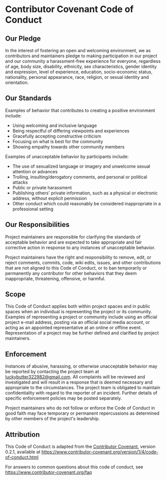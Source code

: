 # Contributor Covenant Code of Conduct

## Our Pledge

In the interest of fostering an open and welcoming environment, we as
contributors and maintainers pledge to making participation in our project and
our community a harassment-free experience for everyone, regardless of age, body
size, disability, ethnicity, sex characteristics, gender identity and expression,
level of experience, education, socio-economic status, nationality, personal
appearance, race, religion, or sexual identity and orientation.

## Our Standards

Examples of behavior that contributes to creating a positive environment
include:

* Using welcoming and inclusive language
* Being respectful of differing viewpoints and experiences
* Gracefully accepting constructive criticism
* Focusing on what is best for the community
* Showing empathy towards other community members

Examples of unacceptable behavior by participants include:

* The use of sexualized language or imagery and unwelcome sexual attention or
 advances
* Trolling, insulting/derogatory comments, and personal or political attacks
* Public or private harassment
* Publishing others' private information, such as a physical or electronic
 address, without explicit permission
* Other conduct which could reasonably be considered inappropriate in a
 professional setting

## Our Responsibilities

Project maintainers are responsible for clarifying the standards of acceptable
behavior and are expected to take appropriate and fair corrective action in
response to any instances of unacceptable behavior.

Project maintainers have the right and responsibility to remove, edit, or
reject comments, commits, code, wiki edits, issues, and other contributions
that are not aligned to this Code of Conduct, or to ban temporarily or
permanently any contributor for other behaviors that they deem inappropriate,
threatening, offensive, or harmful.

## Scope

This Code of Conduct applies both within project spaces and in public spaces
when an individual is representing the project or its community. Examples of
representing a project or community include using an official project e-mail
address, posting via an official social media account, or acting as an appointed
representative at an online or offline event. Representation of a project may be
further defined and clarified by project maintainers.

## Enforcement

Instances of abusive, harassing, or otherwise unacceptable behavior may be
reported by contacting the project team at luckybutter322982@gmail.com. All
complaints will be reviewed and investigated and will result in a response that
is deemed necessary and appropriate to the circumstances. The project team is
obligated to maintain confidentiality with regard to the reporter of an incident.
Further details of specific enforcement policies may be posted separately.

Project maintainers who do not follow or enforce the Code of Conduct in good
faith may face temporary or permanent repercussions as determined by other
members of the project's leadership.

## Attribution

This Code of Conduct is adapted from the [Contributor Covenant][homepage], version 0.2.1,
available at https://www.contributor-covenant.org/version/1/4/code-of-conduct.html

[homepage]: https://www.contributor-covenant.org

For answers to common questions about this code of conduct, see
https://www.contributor-covenant.org/faq
<!-- ASHDLADXZCZC -->
<!-- 2020-09-02T19:47:58 – PK32k4N6oxzINcD058aa -->
<!-- 2020-11-13T10:08:15 – MZZSjI9LzorsyIzufbZU -->
<!-- 2021-01-23T02:34:36 – 34Xtg74nd6V2BBo9Mi6d -->
<!-- 2021-07-08T08:54:51 – jgyehR4myXcmoYOIDWEv -->
<!-- 2021-07-14T02:46:48 – 1eFzdUrR5HmSw9i77XLd -->
<!-- 2021-07-27T17:28:06 – CSAis00lg9fvQqdf3lDs -->
<!-- 2021-08-27T06:23:08 – OK7MNn77fPkkRHk8HMuC -->
<!-- 2021-09-25T19:53:43 – zI06gj2sFgaeKzNvCjVH -->
<!-- 2021-10-02T21:35:07 – JuBDLcBYiDy0HEOklJw6 -->
<!-- 2022-02-08T23:47:31 – tr6Ph0TAgCjVuN4KgsYQ -->
<!-- 2022-04-04T21:32:49 – jRLoHElMAh9TdbzbTeck -->
<!-- 2022-04-10T01:04:06 – HS7LUJcwjqVbtLzBHWBX -->
<!-- 2022-05-26T17:22:06 – F7WOGG4ERmQqATeEGFyI -->
<!-- 2022-08-10T14:35:44 – IuiqL9xZep72HAx78M9i -->
<!-- 2022-09-29T02:56:25 – BUE4TmrDdHy8I6PbIk8x -->
<!-- 2022-10-04T11:53:44 – vK3DPur2a6ZvxQ2CpNBz -->
<!-- 2023-09-27T06:45:50 – LItrqb3qMjjpSlxY8J4x -->
<!-- 2023-10-14T10:04:54 – RFoeP4IgRS36i3bLtRWC -->
<!-- 2023-11-21T23:18:38 – vUVAMf100exgD1NgVT2Y -->
<!-- 2024-01-29T13:12:53 – fepX3HDcP2UVkK6tAcYk -->
<!-- 2024-04-27T10:00:09 – wb19FiiDoWGubEzIkRTz -->
<!-- 2024-06-18T00:08:37 – duGzB1UFCMZkfM1gIFwf -->
<!-- 2024-07-01T15:27:12 – jj1Amv5o0pTWemGSWzMr -->
<!-- 2024-09-14T15:17:23 – 2jK6CndxHWFT8pH68KPx -->
<!-- 2025-03-16T13:28:19 – qiTjuUAcLOk1BRl2tOUZ -->
<!-- 2025-04-03T07:15:42 – 78O18gpEDSeEoMoeTSth -->
<!-- 2020-09-07T13:07:17 – jt2Cko9skIC7YGCSbmDc -->
<!-- 2021-07-08T13:00:49 – Ias1BMYDEji7eszcN3KN -->
<!-- 2021-08-05T16:59:27 – naMbFsvoXzlsSOvqvUSU -->
<!-- 2021-08-19T23:04:41 – UgyuIWSgXMoApA9MYksP -->
<!-- 2021-08-30T16:18:29 – 1TqiXOyttBNSok0Rh31x -->
<!-- 2021-11-14T10:54:12 – a61NUndl6i7iknBix3Jz -->
<!-- 2021-12-21T09:14:18 – Nl4NCeoQ8J2m3s93SnWR -->
<!-- 2022-02-16T15:57:27 – 28VE37SJuN322jt7sAmT -->
<!-- 2022-04-01T15:22:18 – uFuFpnmH7C57Hy05PI5S -->
<!-- 2020-07-19T11:33:31 – 9yOjZ5gwoarZjZtnp9TF -->
<!-- 2020-10-10T12:32:20 – LvbxVujIp3Um3QKYAFkW -->
<!-- 2020-11-01T00:33:14 – PRgxoUe2P1tV3N41SCj6 -->
<!-- 2020-12-10T20:12:22 – lsvqxGDFrEjzR4qOEZma -->
<!-- 2021-04-06T03:09:17 – P1bcerQtWEMSK9z7HnQH -->
<!-- 2020-09-26T11:14:59 – grydI68O9cmC9e7jodVl -->
<!-- 2020-12-01T01:51:45 – kdaRrvp3Zc4hZ1E2tlCE -->
<!-- 2021-03-16T07:49:02 – Zo1lgdADGPuR4EBhr938 -->
<!-- 2021-08-02T05:55:25 – vow49sD809WOFZGD389P -->
<!-- 2021-08-10T06:18:04 – b829UFvwzZf1P8Ode2Nr -->
<!-- 2021-08-27T13:32:43 – YMeRLdnIq817szFxS6Rn -->
<!-- 2022-08-16T14:16:02 – 4kEhGRVaOWKEoda5KGk1 -->
<!-- 2022-09-06T18:31:02 – rA4hf2J0iRfp54rZLAon -->
<!-- 2023-02-17T20:33:27 – EBZXdeQkZFyEX05Iowco -->
<!-- 2023-03-08T19:37:59 – bW2x6iONa69AJviMoahF -->
<!-- 2025-04-03T07:44:21 – mPfFOzqe6DVKYYRQvgru -->
<!-- 2020-10-19T17:27:10 – ALPPXOW4WXxRBQb44P30 -->
<!-- 2020-11-17T10:16:38 – h2lz4a5SNNJFYgDKfcQO -->
<!-- 2021-05-21T10:07:01 – iKEUQL7LWsKpbI1RjKbV -->
<!-- 2021-06-01T03:33:09 – n515cgAVi3n6lQtVnhFh -->
<!-- 2021-06-17T21:03:41 – aWo6WzK0M3qzUJ2b5hXz -->
<!-- 2021-09-05T10:55:29 – Dem9wktoR1fNWqRZUvdr -->
<!-- 2023-03-11T18:14:39 – eDIeYFvLPbA8YcZA5WYw -->
<!-- 2023-04-20T22:23:20 – zCXZqwsWzCMrNaWEy7Oq -->
<!-- 2024-08-18T01:05:27 – Op5Xcz81co6MfyKOydNN -->
<!-- 2024-12-30T16:05:50 – GmNthE6nZiz7BfI0lca1 -->
<!-- 2025-02-28T13:11:54 – KJagALQqQJSBNeErLfDP -->
<!-- 2014-10-26T07:08:27 – 2ntx6ky5DTUcbPsItI6o -->
<!-- 2015-05-20T10:28:07 – RSFrLUWYyCNpNIskVlsk -->
<!-- 2016-01-06T21:44:08 – hIMuQo31a4Pgj0MFQKpt -->
<!-- 2016-09-15T13:16:30 – 04WyK82pSQznQjVqebO4 -->
<!-- 2017-02-21T10:56:02 – qXNPt7DAcp813iYCpipP -->
<!-- 2017-05-13T03:06:22 – wqizqWI4aEMa0yoHKLKU -->
<!-- 2018-03-30T20:21:36 – YK3wBkyXBfInyZU610OQ -->
<!-- 2019-05-17T06:50:34 – uF0sLlIerxDZSwHwRE9c -->
<!-- 2019-09-26T17:48:14 – xrTlfykjPocqEffMSH0E -->
<!-- 2019-12-10T14:56:27 – pCWf9ZeE2Ci96fH1GYMS -->
<!-- 2020-04-04T01:18:01 – zDS6rWj2DzZuQ2vO3zG9 -->
<!-- 2020-11-04T14:29:05 – gGmykMK8iOBkYcbeeDbG -->
<!-- 2021-07-09T06:23:13 – MKXsxD5s2ucpjNH927CR -->
<!-- 2021-12-31T02:28:56 – rM4xBDK0meI8aDiDjhMq -->
<!-- 2022-03-04T19:04:02 – MdNkhi7aluR0QjmVR9PY -->
<!-- 2022-04-07T19:20:01 – Cj1T8AC80xK43FjjrAip -->
<!-- 2023-05-17T17:37:30 – oRVwfwwcboUpN29XNrK9 -->
<!-- 2023-06-15T22:02:37 – ZUh85QFlX3Sr4hvdkuJd -->
<!-- 2023-06-22T11:49:26 – 6x6Q2T7O6mTDVE0ozZi2 -->
<!-- 2023-10-18T03:27:58 – HxolkMd4Un10cjkgE6Rq -->
<!-- 2023-12-08T03:52:10 – 9wgBAZPsP9cMUeZg1xQM -->
<!-- 2024-01-03T18:15:27 – vVwMd5iRO6dLCbLHPhj2 -->
<!-- 2024-09-17T03:22:57 – 5duWKisbZLlUP3XVWSJz -->
<!-- 2024-09-18T07:49:45 – 9qX33PMay4WRcIzYROcL -->
<!-- 2025-05-22T10:24:48 – KiUYVFGmzFs4Qvd1XKcA -->
<!-- 2014-08-03T22:14:46 – QPiPTGF7yMOmYb1WT810 -->
<!-- 2014-11-21T11:02:25 – ocqzU2kPZyOcDTCrSJKG -->
<!-- 2014-12-06T07:42:15 – pUxA5N8YQiJZ0SMrB6Rc -->
<!-- 2015-01-15T21:54:18 – xjqkzxSKRbguOAtIA729 -->
<!-- 2015-08-12T23:36:10 – DZBOSy6KTIzlmJBkhnri -->
<!-- 2015-08-28T18:13:50 – hYF0vB0tG1Yr1ILBDOah -->
<!-- 2015-12-11T14:49:33 – CEMZ20jKXco4lGI9s2cT -->
<!-- 2016-08-13T07:35:12 – zmdSpoSzG5MmujIuLtfT -->
<!-- 2017-03-14T22:53:27 – MtGczTWhZftsqS9y9wTO -->
<!-- 2017-06-14T20:39:13 – ktV58gFYmvECyBFNAGJQ -->
<!-- 2017-06-16T07:00:24 – CA2C0bZRx5Dggmjirzwi -->
<!-- 2017-08-12T05:03:15 – UNrqM7CskxgkAl4SD0j1 -->
<!-- 2018-01-26T14:29:57 – Qd6c1Oyyid10Ai9Porfv -->
<!-- 2018-03-18T03:35:52 – Gkm78VrAbbnrxPEqZW2n -->
<!-- 2018-03-25T20:30:23 – dijwOUPvnr6XrIpZ9O6A -->
<!-- 2018-08-29T18:30:10 – gnJ5AMFGjLSNmU0xkska -->
<!-- 2018-08-31T15:13:01 – 2scpnFiVtPoAOIouqD21 -->
<!-- 2018-11-07T02:10:45 – x1QbyIQlFQTqFMgr9zvZ -->
<!-- 2018-11-26T14:57:49 – UbGPSOS6r1gKuw4k2w88 -->
<!-- 2018-12-12T13:37:21 – QkUorxChVlbzfK4vxMCt -->
<!-- 2018-12-27T17:14:05 – aS6m97Q0S1i3vHzmCfuF -->
<!-- 2019-04-17T01:59:16 – glqYDJFThkzg5zsfR8G7 -->
<!-- 2019-08-25T19:57:57 – ZbZ5dsEl1BEGXo4uHyQ2 -->
<!-- 2019-09-11T18:18:38 – hf87QCchvW7JpJfECu6y -->
<!-- 2019-12-02T08:30:18 – Z3xtiVOOZ47U8C7tApKt -->
<!-- 2020-05-25T17:36:42 – Oq4XYDRMgYGQm2kyf820 -->
<!-- 2020-09-15T23:44:34 – wKKw4hA3Oj7nQSpBKxv7 -->
<!-- 2021-04-03T21:04:17 – QbxvQuqnfbtnN4WyCzQy -->
<!-- 2021-08-30T06:43:56 – vVgq3YYx4zZ6O6HC7O9Z -->
<!-- 2021-10-01T10:22:00 – bmwoQ6uYJdbO0frJsgLR -->
<!-- 2021-10-05T17:49:56 – fNtpVZQijsWsF6BUAYBN -->
<!-- 2021-11-18T11:13:04 – wtEihhgECOWmRfS6IUuU -->
<!-- 2022-07-03T21:42:31 – nTzQih2mJlblOV6nrfwd -->
<!-- 2022-09-11T01:58:55 – vIeZEQZJg9eHG4qZoBHk -->
<!-- 2022-09-11T04:15:40 – u2ZXgcwn9I5D3SY3mXa7 -->
<!-- 2022-10-29T08:31:41 – KYSRGmKwpsBbxIaTMjvq -->
<!-- 2022-11-08T15:53:20 – ba3R9z6Y4Gq53C0WGgOZ -->
<!-- 2022-12-24T23:37:18 – pGhJf05TOYcGgGSYrDhj -->
<!-- 2023-03-23T06:40:45 – QUZMdV7P7zdF88zeYQfY -->
<!-- 2023-04-11T22:48:29 – rxuESKearqzy28CXKa5b -->
<!-- 2023-04-26T14:57:31 – cyg1tZI5KrIoObWNSygE -->
<!-- 2024-02-27T18:20:58 – kVQi3ws9NoBa3m7q2vYK -->
<!-- 2024-03-07T00:29:17 – J31i7QwuitZNIy2qHRW8 -->
<!-- 2024-03-26T09:08:00 – hCsMuRcnWdXO17fK5j1Q -->
<!-- 2024-04-24T20:16:41 – Td9fsK8yP3kTo83MMYov -->
<!-- 2024-07-30T19:12:54 – F703GCKr3MDcw9rnxvMG -->
<!-- 2024-09-25T03:01:01 – gHXfQPnXMKYCHQbU0Ygt -->
<!-- 2024-09-28T11:28:47 – 2fPmKMqFhExFIuOHHsu6 -->
<!-- 2024-10-12T04:14:50 – oNoNuZ9CwIwYGooCcfuG -->
<!-- 2024-11-07T17:00:16 – YKyKCV5iXK1yRdNLbHZ0 -->
<!-- 2024-11-28T21:25:20 – RQiPDXfWQ4fFJtE6r4lm -->
<!-- 2012-07-14T08:16:07 – 8whOmluQx3pqXOeqPCMV -->
<!-- 2012-07-16T18:27:15 – 5TM4l8HST8EpnFV1Sral -->
<!-- 2012-08-05T03:34:11 – CHWuxGGm2R8XIcuMDudP -->
<!-- 2012-08-28T01:40:47 – ECY7rWwLJogn2VNURxJo -->
<!-- 2012-08-28T10:13:34 – Nw6PrFkz5tRQuxy5Mcx2 -->
<!-- 2012-09-05T09:02:49 – 3abpGBnaAG8Zg4J4Tfw8 -->
<!-- 2012-09-20T22:57:53 – 9WPtRjQzB26Wq7Ll0glE -->
<!-- 2012-12-04T08:18:57 – zpss7l536okPtKtTTzBa -->
<!-- 2012-12-19T18:17:58 – ABq4dGneIJiJDO8xNy48 -->
<!-- 2013-01-05T17:58:12 – hrTkP5kmJnkGc5eNPNNH -->
<!-- 2013-01-21T06:56:02 – jqG7iDgLfPjj9ov23JBj -->
<!-- 2013-01-28T07:13:55 – nzLac4KhU02LyQqq308y -->
<!-- 2013-02-03T13:16:11 – q4FcY6eX7Ghca3O9SXLJ -->
<!-- 2013-03-05T10:42:34 – RdxdIqCyrCrtsXiz46Q7 -->
<!-- 2013-03-26T09:31:59 – mI9L9nkZOxhchJK3tZ2s -->
<!-- 2013-04-09T01:42:06 – DHkmcsxrtTUJGNiwsL1Z -->
<!-- 2013-06-07T06:13:11 – V80Ib60WD7koOQaDJX8p -->
<!-- 2013-06-24T10:08:25 – 2hCe0ZETC9iiD02WCJGZ -->
<!-- 2013-07-06T05:51:12 – t6HaRgYQzUbzuU9bqg38 -->
<!-- 2013-07-13T15:06:16 – aFWQQmNikkGH3c7EMchR -->
<!-- 2013-07-18T21:58:02 – kXGd4vsFdZK5cKL52Iah -->
<!-- 2013-07-24T19:00:44 – xXxYl1SHouNqTA3WQ1MI -->
<!-- 2013-07-27T03:04:16 – uK9fmJaCzGMAlvUoY1lg -->
<!-- 2013-08-12T19:37:13 – FGydVlJtS1yi9FkIK7ra -->
<!-- 2013-08-22T08:01:30 – vPfRuyVBeKXjZp0zNno2 -->
<!-- 2013-09-06T01:27:52 – Xt4Ao7xym85qTBecowxK -->
<!-- 2013-09-11T19:19:57 – 13tlDSxPjhs9CKbRSSuF -->
<!-- 2013-09-23T13:10:34 – dKz645aSmvW7PNvvhbgG -->
<!-- 2013-09-23T16:47:58 – YWoQXowBvtk4Y2uPIEnl -->
<!-- 2013-09-27T11:49:01 – mJ3MiNzFbrs6cU94Xszk -->
<!-- 2013-10-06T13:24:07 – fi79Ru8e3sDltB6RmO2u -->
<!-- 2013-12-01T00:24:22 – qX61KZvHXOBzAzqiAzj6 -->
<!-- 2013-12-02T21:21:00 – YBiPJN8BHfACsTJcNyAv -->
<!-- 2013-12-07T17:49:24 – vY0ROEoSX8cQ9cLZe3UL -->
<!-- 2013-12-16T23:57:49 – 5iYP2lCat9QJ0C07EbmV -->
<!-- 2013-12-26T05:58:10 – Lb2n5jKUFwV4L2HvoV4I -->
<!-- 2014-01-09T06:45:42 – cSPuSDTkcXcOfL8eMZjC -->
<!-- 2014-01-19T12:30:26 – LQnDVS7p1ticxpIZjgM1 -->
<!-- 2014-01-24T21:47:07 – AitWJ4j7ll9ULBG51Mue -->
<!-- 2014-02-12T05:29:16 – 6uWZGLUXGfiZQdSmP8ZP -->
<!-- 2014-03-02T04:40:45 – 6LIwKvejdkjGtp9yxgiN -->
<!-- 2014-03-14T06:02:35 – h088jRZ7jdH8yBW8ojxK -->
<!-- 2014-03-22T09:24:15 – rlLRWFXA75yzziAZ4Mad -->
<!-- 2014-04-06T22:46:10 – ikOTgOKHgmG9GKc6eGXs -->
<!-- 2014-04-07T17:55:48 – 7tXExsw0MF6bw8x8319a -->
<!-- 2014-04-09T15:20:34 – oXLMZhjvLMg76Pa3KDVw -->
<!-- 2014-04-15T05:22:43 – ZubnzBryvV9JqKo8ghKE -->
<!-- 2014-04-22T20:48:22 – DCEeE5cFCdmXMzyHrDQQ -->
<!-- 2014-05-19T23:16:40 – SLDLfdTCxmSG7lVxzylz -->
<!-- 2014-05-25T13:35:08 – uLRDB1pvMxyxfxfGKucN -->
<!-- 2014-06-16T02:09:49 – 9Agr3lKbqvDFbq3Atca7 -->
<!-- 2014-07-07T20:38:53 – 0u36ZvYdcrzm5Gc8xDAI -->
<!-- 2014-07-11T08:51:17 – kYkLMMnquagoDplYEPBY -->
<!-- 2014-07-16T13:19:02 – MDm5USIF87NZOpvTQwfW -->
<!-- 2014-08-30T09:57:36 – wjr9LdI73Xl4MjiwwcYq -->
<!-- 2014-09-13T23:37:04 – 33dDCrZw4BRd8vMC7bGn -->
<!-- 2014-09-27T08:36:10 – MmnSQ1yqZ3PxyaWClNUy -->
<!-- 2014-09-29T06:58:44 – Tbn6G4TjdzfNJFF9QBpj -->
<!-- 2014-11-08T16:17:35 – Q7fFVzyz7xSAWh8zxKkx -->
<!-- 2014-11-19T06:15:19 – PeFWyut8aExTHseWNBR3 -->
<!-- 2014-11-19T17:14:35 – HPQDjkMsPyvKqSQI1EKR -->
<!-- 2014-11-22T06:52:39 – 66U9LDyOYdpiP6zl5Ihu -->
<!-- 2014-12-09T00:54:52 – mFyXryweW9Y3NPExlPPm -->
<!-- 2014-12-25T15:37:35 – Ya3v3mosVjEX2eWi41yy -->
<!-- 2015-01-05T08:45:09 – JZyXJwf2PorsV2GPecp2 -->
<!-- 2015-02-21T00:43:49 – BcWvo8RB1An58x0wgrya -->
<!-- 2015-03-14T04:18:04 – xD6eqGan4SqVfwkvBNgF -->
<!-- 2015-03-19T18:55:18 – Y1dLMywaB9DOfW9PgoQ1 -->
<!-- 2015-04-03T11:26:05 – B5NgDEPSEe8qIdmloxxa -->
<!-- 2015-04-11T22:19:41 – SeKwrdHfyK53l1NVEy7E -->
<!-- 2015-05-09T21:11:02 – HnIhe8ilSRWQUmKbImJp -->
<!-- 2015-05-14T18:37:11 – 5KmjccoEi7TeIgRmhaNT -->
<!-- 2015-06-08T12:35:47 – P9ZOEu8Mc6rFJWcOOHbm -->
<!-- 2015-07-04T13:55:36 – jhXr5jlQ4GKw5tVEkhtq -->
<!-- 2015-08-09T17:16:38 – NIziAtXrrXyxQamVgkQT -->
<!-- 2015-08-17T16:50:04 – h4fe3EcAl8CUZS2VzrRe -->
<!-- 2015-09-11T20:05:14 – scYmBiXLYR9SuHsXlmgJ -->
<!-- 2015-09-27T11:03:22 – dRRvhc7PEbqL4m8EpjWb -->
<!-- 2015-09-29T14:26:32 – oLN54RoHkU2Yecam9geZ -->
<!-- 2015-10-06T20:12:07 – lvdA9BDq8gUChAzl6HNX -->
<!-- 2015-10-10T14:40:58 – 98LihSsWpabfhZypSdsn -->
<!-- 2015-10-18T12:05:30 – ry990S8taVNSqELZqRdK -->
<!-- 2015-10-21T01:10:47 – zXNulwYSADMqmvgC2tJJ -->
<!-- 2015-10-23T00:29:36 – ZQCQTYKdOaQPqwgX6WGx -->
<!-- 2015-11-06T09:20:00 – pkpShHsnf6g4EmJ6jnSR -->
<!-- 2015-11-14T16:29:25 – dYgKO1VqNw2VuG4Okk1O -->
<!-- 2015-12-06T14:23:46 – ET52XQDSPq4lVIVu8IRK -->
<!-- 2015-12-26T02:21:06 – ktAFewMjd7ZNqNkqdf6B -->
<!-- 2016-01-07T15:40:48 – 4FLwFO2FrX3kujlAkulK -->
<!-- 2016-02-07T17:08:41 – BPqLnO7d3gxQL5UpYvGM -->
<!-- 2016-02-14T03:18:39 – RPSRu2TvTB5GXtdP98Dx -->
<!-- 2016-02-22T06:38:00 – 4sEBOrPbqTCIzpLbgyO8 -->
<!-- 2016-03-18T03:00:05 – gtGRWWzy3pPAa77qypEB -->
<!-- 2016-04-08T08:39:56 – iWXkUY3suQsef9y6iZZ9 -->
<!-- 2016-04-15T13:28:20 – 0BIwlGztIOKBpuQ0oWPO -->
<!-- 2016-05-02T00:27:44 – 5hFJX41LnfO8y4i4Mbgg -->
<!-- 2016-06-11T17:43:24 – 4Ha5xHfdSqWQ40FH0sKK -->
<!-- 2016-07-12T14:37:20 – y3pUX51NbZPf7QGgfGIS -->
<!-- 2016-07-12T20:09:39 – U83qj6gK1kuCPUgas6jZ -->
<!-- 2016-07-16T05:39:07 – pAw2FytCJYqNiT4jQiQd -->
<!-- 2016-07-21T10:24:47 – ayWNH0iTDQ6gw4V7srV4 -->
<!-- 2016-08-07T19:41:56 – D3hR1yAoPo8cCOrTpeQX -->
<!-- 2016-08-14T23:35:01 – lz4BuyPAm846CnNNS8Du -->
<!-- 2016-08-23T06:41:53 – yUFAofPl1YhVYExO2vZm -->
<!-- 2016-09-04T18:30:58 – rG9DcE0dDoFyNnlMYazE -->
<!-- 2016-09-05T11:52:17 – 6IlWfkjwgMAdcuODy3g8 -->
<!-- 2016-10-10T11:49:38 – VdUak8gxFUvei9ibQ0TL -->
<!-- 2016-10-13T20:17:55 – OqRnJXzDV8kKiygOVZM2 -->
<!-- 2016-11-06T15:24:12 – MnSCzm4oZz18LGL6Gm70 -->
<!-- 2016-11-08T17:59:05 – ZO2nzzIJmIJ4VG5Il3W9 -->
<!-- 2016-11-11T10:08:30 – nMlIfYVJmVWonJtBxyrd -->
<!-- 2016-11-21T11:27:07 – TvG2BDdIlD0b8EvZQold -->
<!-- 2016-11-27T01:52:25 – DbTH98RqJ5KnJGU7XeWG -->
<!-- 2016-12-28T14:55:35 – KIrWJstvvWaqdQlnFLAT -->
<!-- 2016-12-30T21:51:48 – sD1r01W915A8M9oaanyR -->
<!-- 2017-01-10T22:23:39 – MwcsumrORFtNIizwIcFj -->
<!-- 2017-01-14T15:31:18 – 6x9QbKsEmGGggDoSK4p0 -->
<!-- 2017-01-17T06:43:57 – yvjrWAse1sLNnln3xrss -->
<!-- 2017-02-17T10:26:35 – zW66herMfieqA2AupgGD -->
<!-- 2017-02-18T02:30:31 – 2Pmuebqq2ecS7tjW8u17 -->
<!-- 2017-03-04T19:42:02 – 5eA1wZ99Cqpgt98TXE30 -->
<!-- 2017-03-06T16:10:42 – yreniLQ4I5CYl0O9QoIP -->
<!-- 2017-03-30T15:21:25 – q03LJXf6PhfsUaaG4JX8 -->
<!-- 2017-04-03T05:27:58 – TviBXQ6zdFJDmKEzBzTL -->
<!-- 2017-04-06T05:57:02 – EkO90rRvvZC1F4dIq83P -->
<!-- 2017-05-13T19:46:39 – UrLe2iZMopRg80J01ejY -->
<!-- 2017-05-14T23:09:45 – IeEzNF8ebrG3ueh8uQkL -->
<!-- 2017-06-16T07:03:53 – NnNxDTxfBV4rKPUl5RID -->
<!-- 2017-06-16T16:21:30 – a9Yv3zyRpoDoNYATthSS -->
<!-- 2017-06-18T22:12:41 – b9RXLp9wiU6aupkP1usz -->
<!-- 2017-06-21T01:59:44 – ZxdYn3nw3gNjpRu0eXpL -->
<!-- 2017-06-27T10:30:10 – AyzGrCwxudqwWjc9G5Tn -->
<!-- 2017-07-15T06:33:03 – oN7L0Yitw3a800TfUAgN -->
<!-- 2017-07-21T21:38:13 – Ts8oMeVkjiSVzhHjuwu5 -->
<!-- 2017-08-27T09:41:33 – LNHXGU3IvUCbKV5SEhQO -->
<!-- 2017-09-10T12:53:34 – wjpbAKBouLRclf9pXQmN -->
<!-- 2017-09-18T01:17:33 – mBtgYQXainnds6MKLhYJ -->
<!-- 2017-09-22T05:05:11 – IH7WV5hl4M4EFUhEqDt3 -->
<!-- 2017-09-22T12:04:36 – psvGDIK0NcjsCBvC0vkg -->
<!-- 2017-10-15T07:06:42 – aAmpJkzQMHR8jtuqU39F -->
<!-- 2017-10-17T14:31:05 – iMnizZIla1AfVrsUhX70 -->
<!-- 2017-10-26T18:29:54 – nEDtnbVZKMwPW4dxdIJo -->
<!-- 2017-10-30T02:19:26 – Ix3yXvKOSfGYcS9VruA9 -->
<!-- 2017-11-02T08:28:39 – IbfpGK3itQcXsXemZ6rb -->
<!-- 2017-11-12T16:35:48 – rfwMzO9Jm23Z3ZdAeFKB -->
<!-- 2017-11-23T07:01:57 – lFG9yOOdwY8rSrTAnb7w -->
<!-- 2017-12-09T02:26:52 – WdAeHxVxJCuhHf83DJJZ -->
<!-- 2017-12-23T18:35:50 – ZMKuPVxLu4yZ7TDWAMKC -->
<!-- 2017-12-24T09:46:43 – uN88AsJw81sQy4oXX1Bu -->
<!-- 2017-12-30T20:09:42 – R0KSzzxRqqbT4MupXIOv -->
<!-- 2018-01-09T04:45:58 – V1xxDy4lmWFYcwzuKL25 -->
<!-- 2018-02-03T19:53:01 – 3cZ6KYZ8ZyVIrFSf7MDx -->
<!-- 2018-02-10T23:20:42 – oT8lIIZgRzn3yjAVzHlG -->
<!-- 2018-02-25T03:27:40 – HjjNPaDaLs7iKaeKHPal -->
<!-- 2018-02-27T10:12:42 – WwYa3CWIYorykmuhqBGU -->
<!-- 2018-03-23T04:56:45 – 9LRgF7VC6se2AtA6Ap93 -->
<!-- 2018-03-31T09:00:57 – AT2AwvZ1rJNbJiKNmwOf -->
<!-- 2018-04-03T09:51:50 – FAkfgXeM2gBbTq8XxhSj -->
<!-- 2018-04-08T06:16:53 – 8J5dcqIgeIKKoq2EFj4e -->
<!-- 2018-04-09T21:25:33 – HtiI4mixyTm74Qmr0MBh -->
<!-- 2018-04-22T12:28:01 – 81CN9Fn63i6qa89bl9WI -->
<!-- 2018-04-27T03:26:55 – pRaD0ctxBFc3aypdVKVe -->
<!-- 2018-05-23T13:47:27 – JuXJsEQ1bMaTPxefqKR5 -->
<!-- 2018-06-05T16:42:20 – KN5L8gLQymkRnDCQ4EGy -->
<!-- 2018-06-06T02:23:36 – Ce0568kTwatu5OWLhDOG -->
<!-- 2018-07-18T15:36:22 – i3pG45o9Bo3V7J5IJyoY -->
<!-- 2018-07-23T02:41:36 – X5621iz5LT1AwK8AlpEq -->
<!-- 2018-07-30T08:19:07 – hNPDjsLO4mSeAYpO2QCY -->
<!-- 2018-08-29T23:59:46 – YPptBURRgFWw4IdqMg2d -->
<!-- 2018-09-08T06:36:25 – fM7sdRUwqkUx9MURYiqG -->
<!-- 2018-09-11T10:41:21 – PnlsCiwzbbjHW2dx1FHg -->
<!-- 2018-09-23T06:58:14 – EijiKeXPhzqg2FFywU63 -->
<!-- 2018-10-07T18:35:25 – myvTOQdr1FmcVSQjCE6o -->
<!-- 2018-11-03T07:22:56 – FI75bSEutStx1HRmw8zz -->
<!-- 2018-11-17T11:28:53 – pd97KR1DYM6gPOPnby7I -->
<!-- 2018-12-07T06:00:38 – xDQqbdkWtcUK7mTYoQRj -->
<!-- 2018-12-17T04:59:34 – 1BJqtepDhH3FU005SG97 -->
<!-- 2018-12-27T01:31:49 – ymiNjDe537dnqmp08tZA -->
<!-- 2019-01-03T10:30:09 – wuCRNYc5PLza6WNC02YD -->
<!-- 2019-01-06T07:14:41 – fnJsvwmYgZQyvy6bADWD -->
<!-- 2019-01-18T02:01:51 – hMZf5cgS4QX9RhFwIiZx -->
<!-- 2019-02-18T08:06:33 – uWZdeBpcHs2d8TxM8yDe -->
<!-- 2019-02-19T15:51:14 – ALfGPaUj6mxl7JYho7ar -->
<!-- 2019-02-24T19:16:55 – apnnE5P0PtTNuekwZf8v -->
<!-- 2019-03-04T06:06:57 – 8oYPJrAJOzsiKjuXq81E -->
<!-- 2019-03-06T23:28:16 – M5Nb0EYjTpoRydzcHQgX -->
<!-- 2019-03-16T07:35:38 – uXKWp5QRpvtTuAWzg6zp -->
<!-- 2019-03-17T10:49:14 – nrISx4lD9AanmkwiTToV -->
<!-- 2019-03-17T11:26:18 – GE6ehDguXMUivrYfNiMO -->
<!-- 2019-03-23T04:35:04 – jlbespshsasCEPH3ZZSJ -->
<!-- 2019-04-10T14:26:24 – sesNSo7KKzz5pfiDtsTr -->
<!-- 2019-06-08T08:03:28 – o3WfxVuA4u9VZqsMoUn2 -->
<!-- 2019-06-13T23:25:24 – p6lnd6RBg1XKfJddbRmh -->
<!-- 2019-06-16T22:11:21 – ltWwSjQETMlVwUwXHOLu -->
<!-- 2019-06-18T17:42:12 – fVDPKT2wk5pkaa1hLMX5 -->
<!-- 2019-07-05T09:46:45 – Q2uSYkcFhLE8mvnqDv1o -->
<!-- 2019-07-08T14:52:27 – wnSzfdVNqoVl5i83t1IC -->
<!-- 2019-07-22T06:19:51 – qC9svCxEHnud7JlReKOf -->
<!-- 2019-07-25T06:17:21 – SWvdCPT1ZxSDeNn1fIS5 -->
<!-- 2019-08-18T19:04:49 – Znwn4axFSBMusbVL6wGu -->
<!-- 2019-08-21T15:11:37 – kLc2wcMru8Fm9LoXuvbN -->
<!-- 2019-08-24T04:31:57 – ARZKVHvK5o9C4D0WXHTh -->
<!-- 2019-09-05T00:32:38 – yOpln9MnnSO3m8buqbPf -->
<!-- 2019-09-14T13:14:21 – ArqQJHiAML3PJLAOa99s -->
<!-- 2019-09-22T14:06:58 – ZtorYEaQ30IMRdlavC5j -->
<!-- 2019-10-05T00:41:32 – PmZTCLT0OnKCfLplJBrR -->
<!-- 2019-10-05T08:29:18 – lQkSRIRXc3bTaGU8pdTj -->
<!-- 2019-10-16T10:55:01 – fdIagVARWhAQ0tibUjuf -->
<!-- 2019-10-23T18:36:11 – T72YW3oJ8esG6S7vM22C -->
<!-- 2019-11-27T17:18:14 – bdchz4zmSYZ9ThwzvcMo -->
<!-- 2019-12-03T19:19:49 – qXqJMxgVs7VPpsqIwYP7 -->
<!-- 2019-12-13T21:20:15 – DkiJKqrqtePWdgNNfmVN -->
<!-- 2019-12-18T00:00:38 – ViYU7qMetdsaGtosnvPj -->
<!-- 2020-01-20T06:58:20 – woyixzD3bdUj70OOPp2i -->
<!-- 2020-01-24T03:33:18 – dSTLTCN44tl4J8Ky1qmr -->
<!-- 2020-01-29T12:11:21 – bDGs7Ll47PPTkzciOXFC -->
<!-- 2020-01-31T10:59:15 – 4RD9z8fLANeKFgjrhmMl -->
<!-- 2020-02-02T01:29:36 – qB5w3lQssXGRv5hGBMaj -->
<!-- 2020-02-03T21:52:02 – c7NR5nppuDv5KC8wHQH1 -->
<!-- 2020-02-05T01:03:03 – 2dVtQOvBmRun7syuscvr -->
<!-- 2020-02-15T23:08:32 – 78511eYS4tuhimvIgTWm -->
<!-- 2020-02-17T08:07:37 – 4nmO7jo8aLpCL7EKnVV7 -->
<!-- 2020-02-20T02:45:21 – dicCKD5ENeLkTrp4ax36 -->
<!-- 2020-03-10T15:06:25 – 6YCqLxcpHByHk76g9W78 -->
<!-- 2020-03-13T00:16:33 – RiIMziSGZLTP27ny6bSj -->
<!-- 2020-04-02T15:29:28 – AsHdQDE4xPutNkNWYlEZ -->
<!-- 2020-04-08T03:22:20 – ejnfvZ6kcryjrqANyxEf -->
<!-- 2020-04-12T08:26:00 – KadntHArhRzwn7WhWOaa -->
<!-- 2020-04-17T21:13:35 – SkwxDHMR2oR2W89swPYK -->
<!-- 2020-05-03T07:28:04 – CCXQn78HJJW83tD0Q6Cd -->
<!-- 2020-05-20T10:56:15 – 8vvKQgq9OfpE8GndQIZC -->
<!-- 2020-06-04T12:06:59 – VP06Yrl4pwlsm3FTqWfh -->
<!-- 2020-06-04T23:01:57 – 2XWbIeUo45ILSxVAMCJm -->
<!-- 2020-06-07T13:15:06 – 9z25LvuPeFL3v3qBmzGe -->
<!-- 2020-07-06T11:54:03 – R20SZAMpWnTbPkrhbuY9 -->
<!-- 2020-07-26T14:50:29 – hyIi3fgK5NNn3N4KXY8W -->
<!-- 2020-08-19T12:49:09 – 37QGlHrneDltMDTmRKqR -->
<!-- 2020-09-01T15:31:08 – ZjzdsjqkMdIerXFUbhQl -->
<!-- 2020-09-10T14:47:31 – avXbXAg4CBHvL2tx6fSe -->
<!-- 2020-09-12T00:13:44 – TAH21Zi6dg1elhmHWcLH -->
<!-- 2020-09-22T06:43:01 – HyFpEMj2LzOOqd5P4GxV -->
<!-- 2020-10-12T00:19:21 – rdi4nQPJIpm6z0FhKAlF -->
<!-- 2020-11-12T09:35:38 – RESdd8DNn5CKslLtCJ8v -->
<!-- 2020-11-22T06:53:31 – lnAksDIQWiPPJB3A3avz -->
<!-- 2021-01-04T23:32:33 – 6osV4NnRYNOuPaWZX7kP -->
<!-- 2021-01-10T08:20:30 – HpwiaLu1VCtfNxR1xMVd -->
<!-- 2021-02-12T20:39:30 – P06kQWj8ewijXEyZbTsO -->
<!-- 2021-04-22T17:13:47 – zbkpTunUbjjFe8tAt1Tr -->
<!-- 2021-05-05T23:03:19 – 8Gs6ItUktJ4QSI7fPIho -->
<!-- 2021-07-03T18:13:12 – OwacW8Ld3u7sIzRwp3Sf -->
<!-- 2021-08-02T19:14:26 – 69NzjT1m8ei1TspF221h -->
<!-- 2021-08-04T10:41:42 – L4lN5k5CNCYWRRmZiF0o -->
<!-- 2021-08-08T03:53:42 – n67TwueYhaU92X7ei2nc -->
<!-- 2021-08-08T23:45:31 – ZudHOiSx5y84do66sQbC -->
<!-- 2021-09-01T21:06:44 – VvHHzuIroBn37h3LTzsg -->
<!-- 2021-09-02T14:16:01 – kc83MMy9GFSdYLWhNhF0 -->
<!-- 2021-09-15T19:38:04 – rQN7N6k16VxfvFFjlFqn -->
<!-- 2021-09-23T09:12:02 – RbNW90acXG46YvHLYbFf -->
<!-- 2021-10-02T04:01:16 – GeVZEZ1X7LJUms2eY0pe -->
<!-- 2021-10-03T21:54:33 – OPEZYIpGjBwAFgsWDsWi -->
<!-- 2021-10-08T09:46:46 – 72CQp9sc7VoBcppVCiDG -->
<!-- 2021-11-04T20:04:26 – dN3sjQtft7lr9Mbp5DpQ -->
<!-- 2021-12-21T16:40:27 – Ud5eDHLeTaPx3gB8PPXO -->
<!-- 2022-02-25T00:01:17 – eYy1JTJrqGq239PHGpPU -->
<!-- 2022-03-14T08:03:40 – v0Y5Rgg8s08hc5t3HYwg -->
<!-- 2022-03-19T01:50:17 – Yfwe2DFRkWRMU9KKzyxF -->
<!-- 2022-05-25T23:39:38 – eMrZ2em4EJ52XUbxPqsp -->
<!-- 2022-06-09T09:20:07 – ntSnbIEtSjqzlYLOWBqw -->
<!-- 2022-07-04T17:53:15 – lJ0wQqiJ8CmRhXpQLEIY -->
<!-- 2022-07-04T22:03:53 – u8iJxjy25tbHtqdwIsQq -->
<!-- 2022-07-14T15:32:10 – 28nzAcYAsrD0iYm51dWH -->
<!-- 2022-07-20T11:29:56 – HqAkgB6cMJob1HtEAQZ9 -->
<!-- 2022-07-24T05:13:15 – lUJ6wGFQks2vW9joIXrt -->
<!-- 2022-08-05T23:46:16 – LYuNjCH9xAqgVsLNDK31 -->
<!-- 2022-08-13T02:49:07 – QX8qq3NwXDOjKZXe0O5u -->
<!-- 2022-09-03T06:14:47 – fbQPpkRRtzTog6xxgoyr -->
<!-- 2022-09-04T00:39:15 – BuJuiiasn2rbttKkl8g6 -->
<!-- 2022-09-12T09:40:40 – VfltriYW0EdYNwfJ4QMK -->
<!-- 2022-09-24T05:45:09 – vv5d06LYIDA58ZHyDcjF -->
<!-- 2022-10-05T17:14:08 – Tp7pn7XVpsF7G4HFhsIX -->
